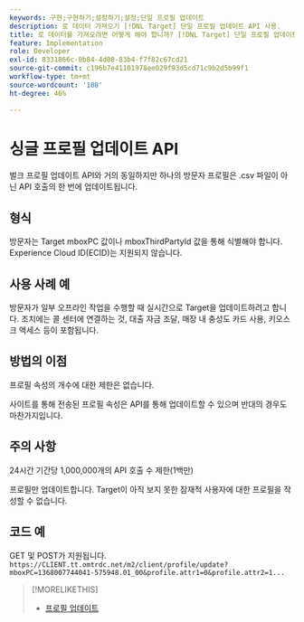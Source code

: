 ```yaml
---
keywords: 구현;구현하기;설정하기;설정;단일 프로필 업데이트
description: 로 데이터 가져오기 [!DNL Target] 단일 프로필 업데이트 API 사용.
title: 로 데이터를 가져오려면 어떻게 해야 합니까? [!DNL Target] 단일 프로필 업데이트 API를 사용하십니까?
feature: Implementation
role: Developer
exl-id: 8331866c-0b84-4d08-83b4-f7f82c67cd21
source-git-commit: c196b7e41101978ee029f93d5cd71c9b2d5b99f1
workflow-type: tm+mt
source-wordcount: '188'
ht-degree: 46%

---
```


# 싱글 프로필 업데이트 API

벌크 프로필 업데이트 API와 거의 동일하지만 하나의 방문자 프로필은 .csv 파일이 아닌 API 호출의 한 번에 업데이트됩니다.

## 형식

방문자는 Target mboxPC 값이나 mboxThirdPartyId 값을 통해 식별해야 합니다. Experience Cloud ID(ECID)는 지원되지 않습니다. 

## 사용 사례 예

방문자가 일부 오프라인 작업을 수행할 때 실시간으로 Target을 업데이트하려고 합니다. 조치에는 콜 센터에 연결하는 것, 대출 자금 조달, 매장 내 충성도 카드 사용, 키오스크 액세스 등이 포함됩니다.

## 방법의 이점

프로필 속성의 개수에 대한 제한은 없습니다.

사이트를 통해 전송된 프로필 속성은 API를 통해 업데이트할 수 있으며 반대의 경우도 마찬가지입니다.

## 주의 사항

24시간 기간당 1,000,000개의 API 호출 수 제한(1백만)

프로필만 업데이트합니다. Target이 아직 보지 못한 잠재적 사용자에 대한 프로필을 작성할 수 없습니다.

## 코드 예

GET 및 POST가 지원됩니다. `https://CLIENT.tt.omtrdc.net/m2/client/profile/update?mboxPC=1368007744041-575948.01_00&profile.attr1=0&profile.attr2=1...`

>[!MORELIKETHIS]
>
>* [프로필 업데이트](https://developers.adobetarget.com/api/#updating-profiles)

